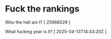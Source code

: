 # Fuck the rankings

Who the hell am I?
{ 25966029 }

What fucking year is it?
[ 2025-04-13T14:43:20Z ]
